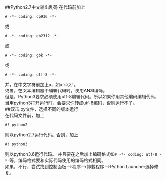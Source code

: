 ##Python2.7中文输出乱码
在代码前加上  
	
	# -*- coding: cp936 -*-  
或

	# -*- coding: gb2312 -*-   
或

	# -*- coding: gbk -*-   
或

	# -*- coding: utf-8 -*-
并，在中文字符前加上`u`，如`u'中文'`。  
或者，在文本编辑器中编辑代码时，使用ANSI编码。  
但是，Python3要求必须使用utf-8编辑代码。所以如果你用其他编码编辑代码，当用python3打开运行时，会要求你转成utf-8编码，否则运行不了。  
##双击.py文件，选择不同的版本运行  
在代码文件前，加上

	#! python2  
则以python2.7运行代码。否则，加上

	#! python3  
则以python3.6运行代码。
并且要在之后加上编码格式如`# -*- coding: utf-8 -*-`等，编码格式要和实际代码使用的编码格式相同。  
如果，不行，尝试找到控制面板——>程序——>卸载程序——>Python Launcher选择修复。  
